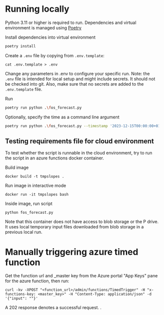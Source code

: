 # Running locally
Python 3.11 or higher is required to run. Dependencies and virtual environment is managed using
[Poetry](https://python-poetry.org/.)

Install dependencies into virtual environment
```bash
poetry install
```
Create a `.env` file by copying from `.env.template`:
```
cat .env.template > .env
```
Change any parameters in .env to configure your specific run. Note: the `.env` file is intended for local setup and 
might include secrets. It should not be checked into git. Also, make sure that no secrets are added to the 
`.env.template` file.

Run
```bash
poetry run python .\fos_forecast.py
```

Optionally, specify the time as a command line argument
```bash
poetry run python .\fos_forecast.py --timestamp '2023-12-15T00:00:00+01'
```


## Testing requirements file for cloud environment
To test whether the script is runnable in the cloud environment, try to run
the script in an azure functions docker container.

Build image
```
docker build -t tmpslopes .
```
Run image in interactive mode
```
docker run -it tmpslopes bash
```
Inside image, run script
```
python fos_forecast.py
```
Note that this container does not have access to blob storage or the P drive. It uses
local temporary input files downloaded from blob storage in a previous local run.

# Manually triggering azure timed function
Get the function url and _master key from the Azure portal "App Keys" pane for the azure function, then run:
```
curl -kv -XPOST "<function_url>/admin/functions/TimedTrigger" -H "x-functions-key: <master_key>" -H "Content-Type: application/json" -d '{"input": ""}'
```
A 202 response denotes a successful request.
.
